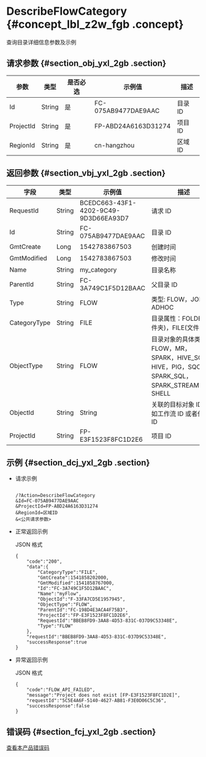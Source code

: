 # DescribeFlowCategory {#concept_lbl_z2w_fgb .concept}

查询目录详细信息参数及示例

## 请求参数 {#section_obj_yxl_2gb .section}

|参数|类型|是否必选|示例值|描述|
|--|--|----|---|--|
|Id|String|是|FC-075AB9477DAE9AAC|目录 ID|
|ProjectId|String|是|FP-ABD24A6163D31274|项目 ID|
|RegionId|String|是|cn-hangzhou|区域 ID|

## 返回参数 {#section_vbj_yxl_2gb .section}

|字段|类型|示例值|描述|
|--|--|---|--|
|RequestId|String|BCEDC663-43F1-4202-9C49-9D3D66EA93D7|请求 ID|
|Id|String|FC-075AB9477DAE9AAC|目录 ID|
|GmtCreate|Long|1542783867503|创建时间|
|GmtModified|Long|1542783867503|修改时间|
|Name|String|my\_category|目录名称|
|ParentId|String|FC-3A749C1F5D12BAAC|父目录 ID|
|Type|String|FLOW|类型: FLOW，JOB，ADHOC|
|CategoryType|String|FILE|目录属性：FOLDER\(文件夹\)，FILE\(文件\)|
|ObjectType|String|FLOW|目录对象的具体类型: FLOW，MR，SPARK，HIVE\_SQL，HIVE，PIG，SQOOP，SPARK\_SQL，SPARK\_STREAMING，SHELL|
|ObjectId|String|String|关联的目标对象 ID， 例如工作流 ID 或者作业 ID|
|ProjectId|String|FP-E3F1523F8FC1D2E6|项目 ID|

## 示例 {#section_dcj_yxl_2gb .section}

-   请求示例

    ```
    
    /?Action=DescribeFlowCategory
    &Id=FC-075AB9477DAE9AAC
    &ProjectId=FP-ABD24A6163D31274
    &RegionId=区域ID
    &<公共请求参数>
    ```

-   正常返回示例

    JSON 格式

    ```
    {
    	"code":"200",
    	"data":{
    		"CategoryType":"FILE",
    		"GmtCreate":1541858202000,
    		"GmtModified":1541858767000,
    		"Id":"FC-3A749C1F5D12BAAC",
    		"Name":"myFlow",
    		"ObjectId":"F-33FA7CD5E1957945",
    		"ObjectType":"FLOW",
    		"ParentId":"FC-198D4E3ACA4F75B3",
    		"ProjectId":"FP-E3F1523F8FC1D2E6",
    		"RequestId":"BBEB8FD9-3AA8-4D53-831C-037D9C53348E",
    		"Type":"FLOW"
    	},
    	"requestId":"BBEB8FD9-3AA8-4D53-831C-037D9C53348E",
    	"successResponse":true
    }
    ```

-   异常返回示例

    JSON 格式

    ```
    {
    	"code":"FLOW_API_FAILED",
    	"message":"Project does not exist [FP-E3F1523F8FC1D2E]",
    	"requestId":"5C5E4A6F-5140-4627-AB81-F3E0D06C5C36",
    	"successResponse":false
    }
    ```


## 错误码 {#section_fcj_yxl_2gb .section}

[查看本产品错误码](https://error-center.alibabacloud.com/status/product/Emr)

